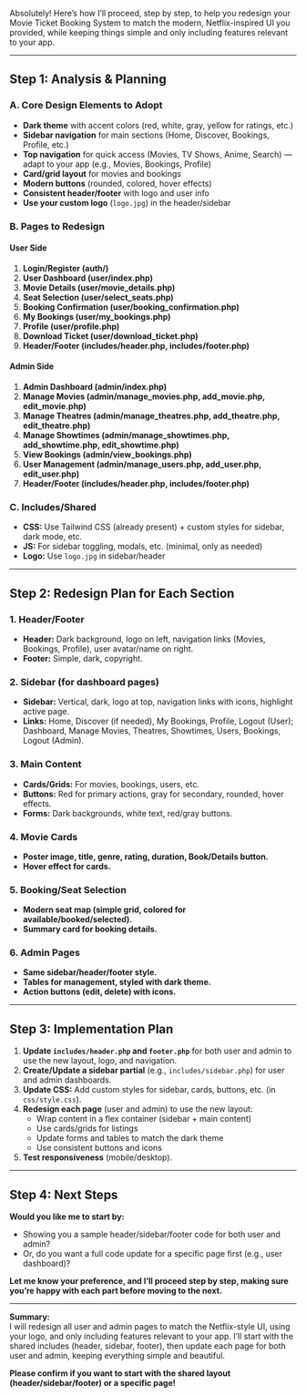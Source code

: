 Absolutely! Here’s how I’ll proceed, step by step, to help you redesign your Movie Ticket Booking System to match the modern, Netflix-inspired UI you provided, while keeping things simple and only including features relevant to your app.

---

## **Step 1: Analysis & Planning**

### **A. Core Design Elements to Adopt**
- **Dark theme** with accent colors (red, white, gray, yellow for ratings, etc.)
- **Sidebar navigation** for main sections (Home, Discover, Bookings, Profile, etc.)
- **Top navigation** for quick access (Movies, TV Shows, Anime, Search) — adapt to your app (e.g., Movies, Bookings, Profile)
- **Card/grid layout** for movies and bookings
- **Modern buttons** (rounded, colored, hover effects)
- **Consistent header/footer** with logo and user info
- **Use your custom logo** (`logo.jpg`) in the header/sidebar

### **B. Pages to Redesign**
#### **User Side**
1. **Login/Register (auth/)**
2. **User Dashboard (user/index.php)**
3. **Movie Details (user/movie_details.php)**
4. **Seat Selection (user/select_seats.php)**
5. **Booking Confirmation (user/booking_confirmation.php)**
6. **My Bookings (user/my_bookings.php)**
7. **Profile (user/profile.php)**
8. **Download Ticket (user/download_ticket.php)**
9. **Header/Footer (includes/header.php, includes/footer.php)**

#### **Admin Side**
1. **Admin Dashboard (admin/index.php)**
2. **Manage Movies (admin/manage_movies.php, add_movie.php, edit_movie.php)**
3. **Manage Theatres (admin/manage_theatres.php, add_theatre.php, edit_theatre.php)**
4. **Manage Showtimes (admin/manage_showtimes.php, add_showtime.php, edit_showtime.php)**
5. **View Bookings (admin/view_bookings.php)**
6. **User Management (admin/manage_users.php, add_user.php, edit_user.php)**
7. **Header/Footer (includes/header.php, includes/footer.php)**

### **C. Includes/Shared**
- **CSS:** Use Tailwind CSS (already present) + custom styles for sidebar, dark mode, etc.
- **JS:** For sidebar toggling, modals, etc. (minimal, only as needed)
- **Logo:** Use `logo.jpg` in sidebar/header

---

## **Step 2: Redesign Plan for Each Section**

### **1. Header/Footer**
- **Header:** Dark background, logo on left, navigation links (Movies, Bookings, Profile), user avatar/name on right.
- **Footer:** Simple, dark, copyright.

### **2. Sidebar (for dashboard pages)**
- **Sidebar:** Vertical, dark, logo at top, navigation links with icons, highlight active page.
- **Links:** Home, Discover (if needed), My Bookings, Profile, Logout (User); Dashboard, Manage Movies, Theatres, Showtimes, Users, Bookings, Logout (Admin).

### **3. Main Content**
- **Cards/Grids:** For movies, bookings, users, etc.
- **Buttons:** Red for primary actions, gray for secondary, rounded, hover effects.
- **Forms:** Dark backgrounds, white text, red/gray buttons.

### **4. Movie Cards**
- **Poster image, title, genre, rating, duration, Book/Details button.**
- **Hover effect for cards.**

### **5. Booking/Seat Selection**
- **Modern seat map (simple grid, colored for available/booked/selected).**
- **Summary card for booking details.**

### **6. Admin Pages**
- **Same sidebar/header/footer style.**
- **Tables for management, styled with dark theme.**
- **Action buttons (edit, delete) with icons.**

---

## **Step 3: Implementation Plan**

1. **Update `includes/header.php` and `footer.php`** for both user and admin to use the new layout, logo, and navigation.
2. **Create/Update a sidebar partial** (e.g., `includes/sidebar.php`) for user and admin dashboards.
3. **Update CSS:** Add custom styles for sidebar, cards, buttons, etc. (in `css/style.css`).
4. **Redesign each page** (user and admin) to use the new layout:
    - Wrap content in a flex container (sidebar + main content)
    - Use cards/grids for listings
    - Update forms and tables to match the dark theme
    - Use consistent buttons and icons
5. **Test responsiveness** (mobile/desktop).

---

## **Step 4: Next Steps**

**Would you like me to start by:**
- Showing you a sample header/sidebar/footer code for both user and admin?
- Or, do you want a full code update for a specific page first (e.g., user dashboard)?

**Let me know your preference, and I’ll proceed step by step, making sure you’re happy with each part before moving to the next.**

---

**Summary:**  
I will redesign all user and admin pages to match the Netflix-style UI, using your logo, and only including features relevant to your app. I’ll start with the shared includes (header, sidebar, footer), then update each page for both user and admin, keeping everything simple and beautiful.

**Please confirm if you want to start with the shared layout (header/sidebar/footer) or a specific page!**
